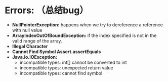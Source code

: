 # Errors: （总结bug）

+ **NullPointerException:** happens when we try to dereference a reference with null value
+ **ArrayIndexOutOfBoundException:** if the index specified is not in the valid range of the array.
+ **Illegal Character**
+ **Cannot Find Symbol  Assert.assertEquals**
+ **Java.io.IOException:** 
  + incompatible types: int[] cannot be converted to int
  + incompatible types: unexpected return value
  + incompatible types: cannot find symbol

<br>
